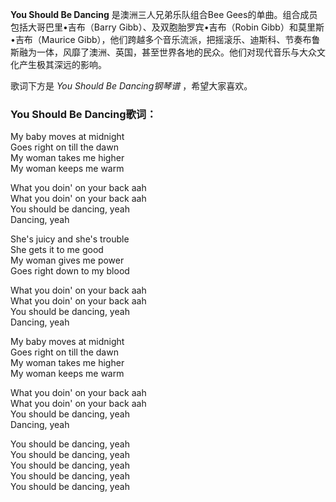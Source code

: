 

**You Should Be Dancing** 是澳洲三人兄弟乐队组合Bee Gees的单曲。组合成员包括大哥巴里•吉布（Barry
Gibb）、及双胞胎罗宾•吉布（Robin Gibb）和莫里斯•吉布（Maurice
Gibb），他们跨越多个音乐流派，把摇滚乐、迪斯科、节奏布鲁斯融为一体，风靡了澳洲、英国，甚至世界各地的民众。他们对现代音乐与大众文化产生极其深远的影响。

  
歌词下方是 _You Should Be Dancing钢琴谱_ ，希望大家喜欢。

### You Should Be Dancing歌词：

My baby moves at midnight  
Goes right on till the dawn  
My woman takes me higher  
My woman keeps me warm

What you doin' on your back aah  
What you doin' on your back aah  
You should be dancing, yeah  
Dancing, yeah

She's juicy and she's trouble  
She gets it to me good  
My woman gives me power  
Goes right down to my blood

What you doin' on your back aah  
What you doin' on your back aah  
You should be dancing, yeah  
Dancing, yeah

My baby moves at midnight  
Goes right on till the dawn  
My woman takes me higher  
My woman keeps me warm

What you doin' on your back aah  
What you doin' on your back aah  
You should be dancing, yeah  
Dancing, yeah

You should be dancing, yeah  
You should be dancing, yeah  
You should be dancing, yeah  
You should be dancing, yeah  
You should be dancing, yeah

